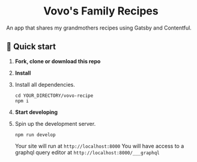 <h1 align="center">
  Vovo's Family Recipes
</h1>

An app that shares my grandmothers recipes using Gatsby and Contentful.


## 🚀 Quick start

1.  **Fork, clone or download this repo**
2. **Install**
3. 
    Install all dependencies.

    ```shell
    cd YOUR_DIRECTORY/vovo-recipe
    npm i
    ```
4. **Start developing**
5. 
    Spin up the development server.

    ```
    npm run develop
    ```
    Your site will run at ```http://localhost:8000```
    You will have access to a graphql query editor at ```http://localhost:8000/___graphql```